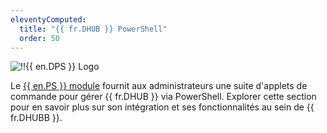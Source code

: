 ```yaml
---
eleventyComputed:
  title: "{{ fr.DHUB }} PowerShell"
  order: 50
---
```

![!!{{ en.DPS }} Logo](https://cdnweb.devolutions.net/images/projects/devolutions-powershell/logos/devolutions-powershell-color-shadow.svg)

Le [{{ en.PS }} module](https://www.powershellgallery.com/packages/Devolutions.PowerShell/) fournit aux administrateurs une suite d'applets de commande pour gérer {{ fr.DHUB }} via PowerShell. Explorer cette section pour en savoir plus sur son intégration et ses fonctionnalités au sein de {{ fr.DHUBB }}.